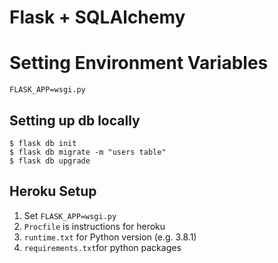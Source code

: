 # Flask + SQLAlchemy

# Setting Environment Variables
```
FLASK_APP=wsgi.py
```

## Setting up db locally
```
$ flask db init
$ flask db migrate -m "users table"
$ flask db upgrade
```

## Heroku Setup
1. Set `FLASK_APP=wsgi.py`
2. `Procfile` is instructions for heroku
3. `runtime.txt` for Python version (e.g. 3.8.1)
4. `requirements.txt`for python packages